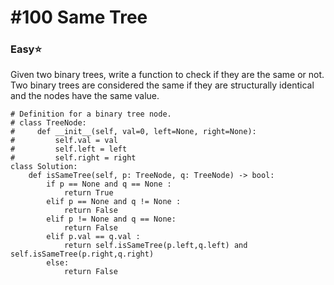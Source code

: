 # \#100 Same Tree

### Easy:star:

Given two binary trees, write a function to check if they are the same or not.  
Two binary trees are considered the same if they are structurally identical and the nodes have the same value.

```text
# Definition for a binary tree node.
# class TreeNode:
#     def __init__(self, val=0, left=None, right=None):
#         self.val = val
#         self.left = left
#         self.right = right
class Solution:
    def isSameTree(self, p: TreeNode, q: TreeNode) -> bool:
        if p == None and q == None :
            return True
        elif p == None and q != None :
            return False
        elif p != None and q == None:
            return False
        elif p.val == q.val :
            return self.isSameTree(p.left,q.left) and self.isSameTree(p.right,q.right)
        else:
            return False
```

